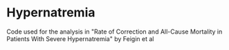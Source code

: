 # Hypernatremia
Code used for the analysis in "Rate of Correction and All-Cause Mortality in Patients With Severe Hypernatremia" by Feigin et al
